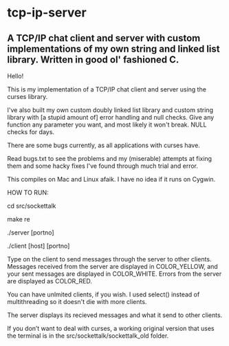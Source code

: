 # tcp-ip-server
A TCP/IP chat client and server with custom implementations of my own string and linked list library.
Written in good ol' fashioned C.
-------------
Hello!

This is my implementation of a TCP/IP chat client and server using the curses library.

I've also built my own custom doubly linked list library and custom string library with [a stupid amount of] error handling and null checks. 
Give any function any parameter you want, and most likely it won't break. NULL checks for days.

There are some bugs currently, as all applications with curses have. 

Read bugs.txt to see the problems and my (miserable) attempts at fixing them and some hacky fixes I've found through much trial and error.

This compiles on Mac and Linux afaik. I have no idea if it runs on Cygwin.

HOW TO RUN:

cd src/sockettalk

make re

./server [portno]

./client [host] [portno]

Type on the client to send messages through the server to other clients. Messages received from the server are displayed in COLOR_YELLOW, and your sent messages are displayed in COLOR_WHITE. Errors from the server are displayed as COLOR_RED.

You can have unlmited clients, if you wish. I used select() instead of multithreading so it doesn't die with more clients.

The server displays its recieved messages and what it send to other clients. 

If you don’t want to deal with curses, a working original version that uses the terminal is in the src/sockettalk/sockettalk_old folder.
